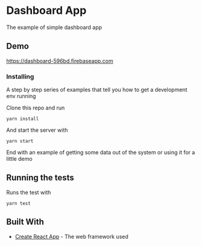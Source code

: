 # Dashboard App

The example of simple dashboard app

## Demo
https://dashboard-596bd.firebaseapp.com


### Installing

A step by step series of examples that tell you how to get a development env running

Clone this repo and run

```
yarn install
```

And start the server with

```
yarn start
```

End with an example of getting some data out of the system or using it for a little demo

## Running the tests

Runs the test with
```
yarn test
```

## Built With

* [Create React App](https://github.com/facebook/create-react-app) - The web framework used
